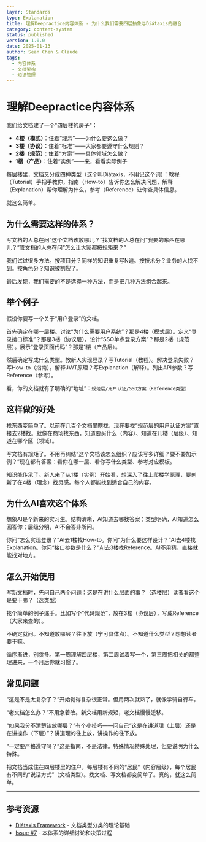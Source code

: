 ```yaml
---
layer: Standards
type: Explanation
title: 理解Deepractice内容体系 - 为什么我们需要四层抽象与Diátaxis的融合
category: content-system
status: published
version: 1.0.0
date: 2025-01-13
author: Sean Chen & Claude
tags:
  - 内容体系
  - 文档架构
  - 知识管理
---
```


# 理解Deepractice内容体系

我们给文档建了一个"四层楼的房子"：

- **4楼（模式）**：住着“理念”——为什么要这么做？
- **3楼（协议）**：住着“标准”——大家都要遵守什么规则？
- **2楼（规范）**：住着“方案”——具体领域怎么做？
- **1楼（产品）**：住着“实例”——来，看看实际例子

每层楼里，文档又分成四种类型（这个叫Diátaxis，不用记这个词）：教程（Tutorial）手把手教你，指南（How-to）告诉你怎么解决问题，解释（Explanation）帮你理解为什么，参考（Reference）让你查具体信息。

就这么简单。

## 为什么需要这样的体系？

写文档的人总在问“这个文档该放哪儿？”找文档的人总在问“我要的东西在哪儿？”管文档的人总在问“怎么让大家都按规矩来？”

我们试过很多方法。按项目分？同样的知识重复写N遍。按技术分？业务的人找不到。按角色分？知识被割裂了。

最后发现，我们需要的不是选择一种方法，而是把几种方法组合起来。

## 举个例子

假设你要写一个关于“用户登录”的文档。

首先确定在哪一层楼。讨论“为什么需要用户系统”？那是4楼（模式层）。定义“登录接口标准”？那是3楼（协议层）。设计“SSO单点登录方案”？那是2楼（规范层）。展示“登录页面代码”？那是1楼（产品层）。

然后确定写成什么类型。教新人实现登录？写Tutorial（教程）。解决登录失败？写How-to（指南）。解释JWT原理？写Explanation（解释）。列出API参数？写Reference（参考）。

看，你的文档就有了明确的“地址”：`规范层/用户认证/SSO方案（Reference类型）`

## 这样做的好处

找东西变简单了。以前在几百个文档里瞎找，现在要找“规范层的用户认证方案”直接去2楼找。就像在商场找东西，知道要买什么（内容）、知道在几楼（层级）、知道在哪个区（领域）。

写文档有规矩了。不用再纠结“这个文档该怎么组织？应该写多详细？要不要加示例？”现在都有答案：看你在哪一层、看你写什么类型、参考对应模板。

知识能传承了。新人来了从1楼（实例）开始看，想深入了往上爬楼学原理，要创新了在4楼（理念）找灵感。每个人都能找到适合自己的内容。

## 为什么AI喜欢这个体系

想象AI是个新来的实习生。结构清晰，AI知道去哪找答案；类型明确，AI知道怎么回答你；层级分明，AI不会答非所问。

你问“怎么实现登录？”AI去1楼找How-to。你问“为什么要这样设计？”AI去4楼找Explanation。你问“接口参数是什么？”AI去3楼找Reference。AI不用猜，直接就能找对地方。

## 怎么开始使用

写新文档时，先问自己两个问题：这是在讲什么层面的事？（选楼层）读者看这个是要干嘛？（选类型）

找个简单的例子练手。比如写个“代码规范”，放在3楼（协议层），写成Reference（大家来查的）。

不确定就问。不知道放哪层？往下放（宁可具体点）。不知道什么类型？想想读者要干嘛。

循序渐进，别贪多。第一周理解四层楼，第二周试着写一个，第三周把相关的都整理进来，一个月后你就习惯了。

## 常见问题

“这是不是太复杂了？”开始觉得复杂很正常。但用两次就熟了，就像学骑自行车。

“老文档怎么办？”不用急着改。新文档用新规矩，老文档慢慢迁移。

“如果我分不清楚该放哪层？”有个小技巧——问自己“这是在讲道理（上层）还是在讲操作（下层）”？讲道理的往上放，讲操作的往下放。

“一定要严格遵守吗？”这是指南，不是法律。特殊情况特殊处理，但要说明为什么特殊。

把文档当成住在四层楼里的住户，每层楼有不同的“居民”（内容层级），每个居民有不同的“说话方式”（文档类型）。找文档、写文档都变简单了。真的，就这么简单。

---

## 参考资源

- [Diátaxis Framework](https://diataxis.fr/) - 文档类型分类的理论基础
- [Issue #7](https://github.com/Deepractice/DeepracticeDocs/issues/7) - 本体系的详细讨论和决策过程